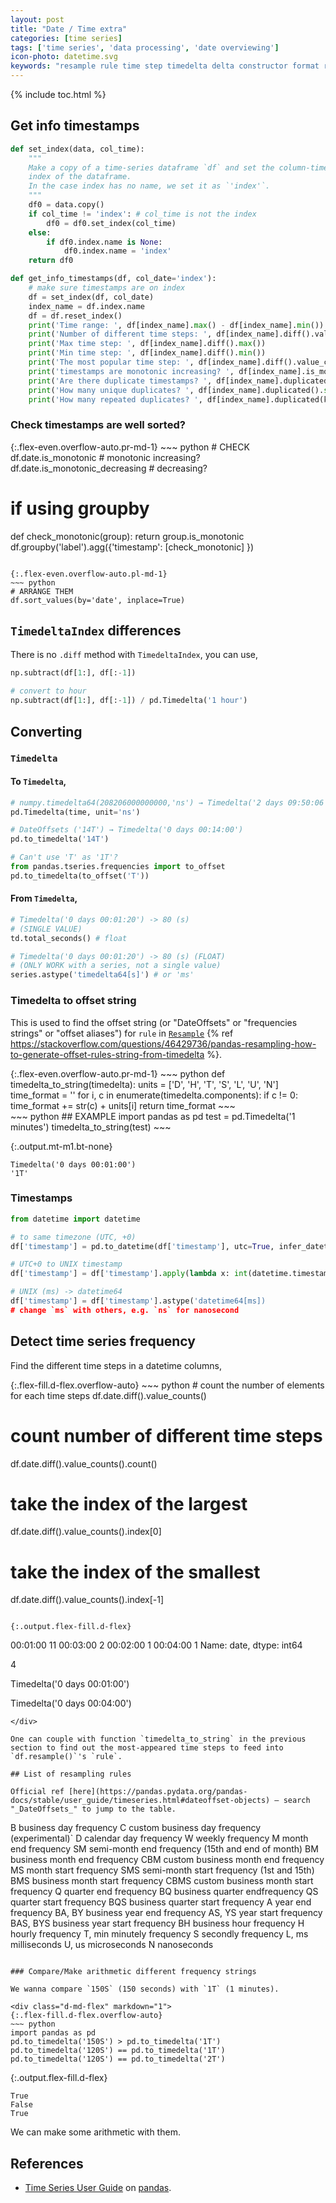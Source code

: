 ```yaml
---
layout: post
title: "Date / Time extra"
categories: [time series]
tags: ['time series', 'data processing', 'date overviewing']
icon-photo: datetime.svg
keywords: "resample rule time step timedelta delta constructor format representation days hours minute second milisecond microsecond nanosecond offset string frequency resampling how DateOffsets frequencies strings offset aliases freq compare arithmetic timedelta different well sorted correctly pandas time series user guide convert timedelta timedelta64 numpy. np. TimedeltaIndex diff() difference datetimeindex Timedelta UNIX timestamp UTC +0 to_offset cannot use single T without number check info timestamp of a dataframe set index"
---
```


{% include toc.html %}

## Get info timestamps

~~~ python
def set_index(data, col_time):
    """
    Make a copy of a time-series dataframe `df` and set the column-time be the
    index of the dataframe. 
    In the case index has no name, we set it as `'index'`.
    """
    df0 = data.copy()
    if col_time != 'index': # col_time is not the index
        df0 = df0.set_index(col_time)
    else:
        if df0.index.name is None:
            df0.index.name = 'index'
    return df0
~~~

~~~ python
def get_info_timestamps(df, col_date='index'):
    # make sure timestamps are on index
    df = set_index(df, col_date)
    index_name = df.index.name
    df = df.reset_index()
    print('Time range: ', df[index_name].max() - df[index_name].min())
    print('Number of different time steps: ', df[index_name].diff().value_counts().count())
    print('Max time step: ', df[index_name].diff().max())
    print('Min time step: ', df[index_name].diff().min())
    print('The most popular time step: ', df[index_name].diff().value_counts().index[0])
    print('timestamps are monotonic increasing? ', df[index_name].is_monotonic)
    print('Are there duplicate timestamps? ', df[index_name].duplicated().any())
    print('How many unique duplicates? ', df[index_name].duplicated().sum(), ' (in total ',df.shape[0], ')')
    print('How many repeated duplicates? ', df[index_name].duplicated(keep=False).sum(), ' (in total ',df.shape[0], ')')
~~~

### Check timestamps are well sorted?

<div class="d-md-flex" markdown="1">
{:.flex-even.overflow-auto.pr-md-1}
~~~ python
# CHECK
df.date.is_monotonic # monotonic increasing?
df.date.is_monotonic_decreasing # decreasing?

# if using groupby
def check_monotonic(group):
    return group.is_monotonic
df.groupby('label').agg({'timestamp': [check_monotonic] })
~~~

{:.flex-even.overflow-auto.pl-md-1}
~~~ python
# ARRANGE THEM
df.sort_values(by='date', inplace=True)
~~~
</div>

## `TimedeltaIndex` differences

There is no `.diff` method with `TimedeltaIndex`, you can use,

~~~ python
np.subtract(df[1:], df[:-1])

# convert to hour
np.subtract(df[1:], df[:-1]) / pd.Timedelta('1 hour')
~~~

## Converting

### `Timedelta`

#### To `Timedelta`,

~~~ python
# numpy.timedelta64(208206000000000,'ns') → Timedelta('2 days 09:50:06')
pd.Timedelta(time, unit='ns')
~~~

~~~ python
# DateOffsets ('14T') → Timedelta('0 days 00:14:00')
pd.to_timedelta('14T')
~~~

~~~ python
# Can't use 'T' as '1T'?
from pandas.tseries.frequencies import to_offset
pd.to_timedelta(to_offset('T'))
~~~

#### From `Timedelta`,

~~~ python
# Timedelta('0 days 00:01:20') -> 80 (s)
# (SINGLE VALUE)
td.total_seconds() # float
~~~

~~~ python
# Timedelta('0 days 00:01:20') -> 80 (s) (FLOAT)
# (ONLY WORK with a series, not a single value)
series.astype('timedelta64[s]') # or 'ms'
~~~

### Timedelta to offset string

This is used to find the offset string (or "DateOffsets" or "frequencies strings" or "offset aliases") for `rule` in [`Resample`](https://pandas.pydata.org/pandas-docs/stable/reference/api/pandas.DataFrame.resample.html) {% ref https://stackoverflow.com/questions/46429736/pandas-resampling-how-to-generate-offset-rules-string-from-timedelta %}.

<div class="d-md-flex" markdown="1">
{:.flex-even.overflow-auto.pr-md-1}
~~~ python
def timedelta_to_string(timedelta):
    units = ['D', 'H', 'T', 'S', 'L', 'U', 'N']
    time_format = ''
    for i, c in enumerate(timedelta.components):
        if c != 0: time_format += str(c) + units[i]
    return time_format
~~~

<div markdown="1" class="flex-even overflow-auto pl-md-1">
~~~ python
## EXAMPLE
import pandas as pd
test = pd.Timedelta('1 minutes')
timedelta_to_string(test)
~~~

{:.output.mt-m1.bt-none}
~~~
Timedelta('0 days 00:01:00')
'1T'
~~~
</div>
</div>

### Timestamps

~~~ python
from datetime import datetime
~~~

~~~ python
# to same timezone (UTC, +0)
df['timestamp'] = pd.to_datetime(df['timestamp'], utc=True, infer_datetime_format=True, cache=True)
~~~

~~~ python
# UTC+0 to UNIX timestamp
df['timestamp'] = df['timestamp'].apply(lambda x: int(datetime.timestamp(x)*1000)) # miliseconds
~~~

~~~ python
# UNIX (ms) -> datetime64
df['timestamp'] = df['timestamp'].astype('datetime64[ms])
# change `ms` with others, e.g. `ns` for nanosecond
~~~

## Detect time series frequency

Find the different time steps in a datetime columns,

<div class="d-md-flex" markdown="1">
{:.flex-fill.d-flex.overflow-auto}
~~~ python
# count the number of elements for each time steps
df.date.diff().value_counts()

# count number of different time steps
df.date.diff().value_counts().count()

# take the index of the largest 
df.date.diff().value_counts().index[0]

# take the index of the smallest
df.date.diff().value_counts().index[-1]
~~~

{:.output.flex-fill.d-flex}
~~~
00:01:00    11
00:03:00     2
00:02:00     1
00:04:00     1
Name: date, dtype: int64

4

Timedelta('0 days 00:01:00')

Timedelta('0 days 00:04:00')
~~~
</div>

One can couple with function `timedelta_to_string` in the previous section to find out the most-appeared time steps to feed into `df.resample()`'s `rule`.

## List of resampling rules

Official ref [here](https://pandas.pydata.org/pandas-docs/stable/user_guide/timeseries.html#dateoffset-objects) — search "_DateOffsets_" to jump to the table.

~~~
B         business day frequency
C         custom business day frequency (experimental)`
D         calendar day frequency
W         weekly frequency
M         month end frequency
SM        semi-month end frequency (15th and end of month)
BM        business month end frequency
CBM       custom business month end frequency
MS        month start frequency
SMS       semi-month start frequency (1st and 15th)
BMS       business month start frequency
CBMS      custom business month start frequency
Q         quarter end frequency
BQ        business quarter endfrequency
QS        quarter start frequency
BQS       business quarter start frequency
A         year end frequency
BA, BY    business year end frequency
AS, YS    year start frequency
BAS, BYS  business year start frequency
BH        business hour frequency
H         hourly frequency
T, min    minutely frequency
S         secondly frequency
L, ms     milliseconds
U, us     microseconds
N         nanoseconds
~~~

### Compare/Make arithmetic different frequency strings

We wanna compare `150S` (150 seconds) with `1T` (1 minutes).

<div class="d-md-flex" markdown="1">
{:.flex-fill.d-flex.overflow-auto}
~~~ python
import pandas as pd
pd.to_timedelta('150S') > pd.to_timedelta('1T')
pd.to_timedelta('120S') == pd.to_timedelta('1T')
pd.to_timedelta('120S') == pd.to_timedelta('2T')
~~~

{:.output.flex-fill.d-flex}
~~~
True
False
True
~~~
</div>

We can make some arithmetic with them.

## References

- [Time Series User Guide](https://pandas.pydata.org/pandas-docs/stable/user_guide/timeseries.html) on [pandas](/python-pandas).
